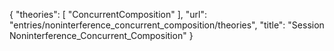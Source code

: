 {
    "theories": [
        "ConcurrentComposition"
    ],
    "url": "entries/noninterference_concurrent_composition/theories",
    "title": "Session Noninterference_Concurrent_Composition"
}